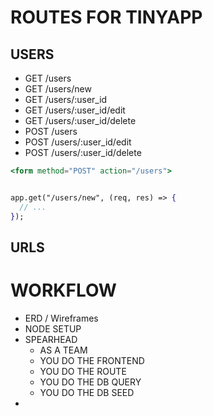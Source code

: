 # ROUTES FOR TINYAPP

## USERS

- GET /users
- GET /users/new
- GET /users/:user_id
- GET /users/:user_id/edit
- GET /users/:user_id/delete
- POST /users
- POST /users/:user_id/edit
- POST /users/:user_id/delete

```jsx
<form method="POST" action="/users">


app.get("/users/new", (req, res) => {
  // ...
});
```

## URLS

# WORKFLOW

- ERD / Wireframes
- NODE SETUP
- SPEARHEAD
  - AS A TEAM
  - YOU DO THE FRONTEND
  - YOU DO THE ROUTE
  - YOU DO THE DB QUERY
  - YOU DO THE DB SEED
-
